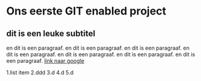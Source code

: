 # Ons eerste GIT enabled project
## dit is een leuke subtitel 
en dit is een paragraaf. en dit is een paragraaf. en dit is een paragraaf. en dit is een paragraaf. en dit is een paragraaf. en dit is een paragraaf. en dit is een paragraaf.
[link naar google ](https://www.google.be)

1.list item
2.ddd
3.d
4.d
5.d